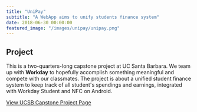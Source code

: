 ```yaml
---
title: "UniPay"
subtitle: "A WebApp aims to unify students finance system"
date: 2018-06-30 00:00:00
featured_image: "/images/unipay/unipay.png"
---
```


## Project
This is a two-quarters-long capstone project at UC Santa Barbara. We team up with __Workday__ to hopefully accomplish something meaningful and compete with our classmates. The project is about a unified student finance system to keep track of all student's spendings and earnings, integrated with Workday Student and NFC on Android.

<a href="https://capstone.cs.ucsb.edu/past19.html" class="button button--large">View UCSB Capstone Project Page</a>

